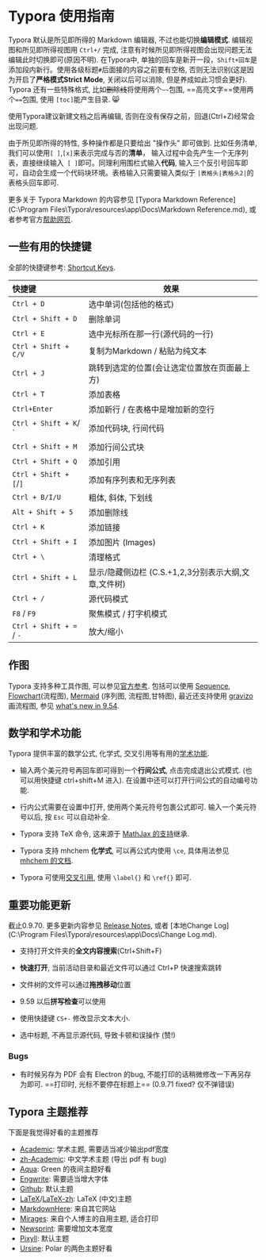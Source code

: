# Typora 使用指南

Typora 默认是所见即所得的 Markdown 编辑器, 不过也能切换**编辑模式**. 编辑视图和所见即所得视图用 `Ctrl+/` 完成, 注意有时候所见即所得视图会出现问题无法编辑此时切换即可(原因不明). 在Typora中, 单独的回车是新开一段，`Shift+回车`是添加段内新行。使用各级标题`#`后面接的内容之前要有空格, 否则无法识别(这是因为开启了**严格模式Strict Mode**, 关闭以后可以消除, 但是养成如此习惯会更好). Typora 还有一些特殊格式, 比如~~删除线~~将使用两个`~~`包围, ==高亮文字==使用两个`==`包围, 使用 `[toc]`能产生目录. :smile_cat:

使用Typora建议新建文档之后再编辑, 否则在没有保存之前，回退(Ctrl+Z)经常会出现问题. 

由于所见即所得的特性, 多种操作都是只要给出 "操作头" 即可做到. 比如任务清单, 我们可以使用`[ ]`,`[x]`来表示完成与否的**清单**， 输入过程中会先产生一个无序列表，直接继续输入` [ ]`即可。同理利用围栏式输入**代码**, 输入三个反引号回车即可，自动会生成一个代码块环境。表格输入只需要输入类似于 `|表格头|表格头2|`的表格头回车即可.

更多关于 Typora Markdown 的内容参见 [Typora Markdown Reference](C:\Program Files\Typora\resources\app\Docs\Markdown Reference.md), 或者参考官方[帮助网页](https://support.typora.io/). 



## 一些有用的快捷键

全部的快捷键参考: [Shortcut Keys](http://support.typora.io/Shortcut-Keys/).

| 快捷键                   | 效果                                                 |
| :----------------------- | ---------------------------------------------------- |
| `Ctrl + D`               | 选中单词(包括他的格式)                               |
| `Ctrl + Shift + D`       | 删除单词                                             |
| `Ctrl + E`               | 选中光标所在那一行(源代码的一行)                     |
| `Ctrl + Shift + C/V`     | 复制为Markdown / 粘贴为纯文本                        |
| `Ctrl + J`               | 跳转到选定的位置(会让选定位置放在页面最上方)         |
| `Ctrl + T`               | 添加表格                                             |
| `Ctrl+Enter`             | 添加新行 / 在表格中是增加新的空行                    |
| `Ctrl + Shift + K`/  `   | 添加代码块, 行间代码                                 |
| `Ctrl + Shift + M`       | 添加行间公式块                                       |
| `Ctrl + Shift + Q`       | 添加引用                                             |
| `Ctrl + Shift + [`/`]`   | 添加有序列表和无序列表                               |
| `Ctrl + B/I/U`           | 粗体, 斜体, 下划线                                   |
| `Alt + Shift + 5`        | 添加删除线                                           |
| `Ctrl + K`               | 添加链接                                             |
| `Ctrl + Shift + I`       | 添加图片 (Images)                                    |
| `Ctrl + \`               | 清理格式                                             |
| `Ctrl + Shift + L`       | 显示/隐藏侧边栏 (C.S.+1,2,3分别表示大纲,文章,文件树) |
| `Ctrl + /`               | 源代码模式                                           |
| `F8` / `F9`              | 聚焦模式 / 打字机模式                                |
| `Ctrl + Shift + =` / `-` | 放大/缩小                                            |



## 作图

Typora 支持多种工具作图, 可以参见[官方参考](http://support.typora.io/Draw-Diagrams-With-Markdown/). 包括可以使用 [Sequence](https://bramp.github.io/js-sequence-diagrams/), [Flowchart](http://flowchart.js.org/)(流程图), [Mermaid](https://knsv.github.io/mermaid/#mermaid) (序列图, 流程图,甘特图), 最近还支持使用 [gravizo](http://www.gravizo.com/) 画流程图, 参见 [what's new in 9.54](https://support.typora.io/What's-New-0.9.54/).



## 数学和学术功能

Typora 提供丰富的数学公式, 化学式, 交叉引用等有用的[学术功能](http://support.typora.io/Math/). 

- 输入两个美元符号再回车即可得到一个**行间公式**, 点击完成退出公式模式. (也可以用快捷键 ctrl+shift+M 进入). 在设置中还可以打开行间公式的自动编号功能.

- 行内公式需要在设置中打开, 使用两个美元符号包裹公式即可. 输入一个美元符号以后, 按 `Esc` 可以自动补全.

- Typora 支持 TeX 命令, 这来源于 [MathJax 的支持](http://docs.mathjax.org/en/latest/tex.html#supported-latex-commands)继承.

- Typora 支持 mhchem **化学式**, 可以再公式内使用 `\ce`, 具体用法参见 [mhchem 的文档](https://mhchem.github.io/MathJax-mhchem/).

- Typora 可使用[交叉引用](http://support.typora.io/Math/#cross-reference), 使用  `\label{}`​ 和 `\ref{}` 即可.

  

## 重要功能更新

截止0.9.70. 更多更新内容参见 [Release Notes](https://typora.io/windows/dev_release.html), 或者 [本地Change Log](C:\Program Files\Typora\resources\app\Docs\Change Log.md). 

- 支持打开文件夹的**全文内容搜索**(Ctrl+Shift+F)

- **快速打开**, 当前活动目录和最近文件可以通过 Ctrl+P 快速搜索跳转

- 文件树的文件可以通过**拖拽移动**位置

- 9.59 以后**拼写检查**可以使用

- 使用快捷键 `CS+-` 修改显示文本大小.

- 选中标题, 不再显示源代码, 导致卡顿和误操作 (赞!)

  

### Bugs

- 有时候另存为 PDF 会有 Electron 的bug, 不能打印的话稍微修改一下再另存为即可. ==打印时, 光标不要停在标题上== (0.9.71 fixed? 仅不弹错误)

  



## Typora 主题推荐

下面是我觉得好看的主题推荐

- [Academic](https://theme.typora.io/theme/Academic/): 学术主题, 需要适当减少输出pdf宽度
- [zh-Academic](https://github.com/ZJUGuoShuai/zh-academic): 中文学术主题 (导出 pdf 有 bug)
- [Aqua](https://github.com/onemid/typora-aqua):  Green 的夜间主题好看
- [Engwrite](https://theme.typora.io/theme/Engwrite/): 需要适当增大字体
- [Github](https://theme.typora.io/theme/Github/): 默认主题
- [LaTeX](https://github.com/Adarsh-Barik/LatexTyporaTheme)/[LaTeX-zh](https://github.com/Ada-L/LaTeX-likeTyporaThemeforChinese): LaTeX (中文)主题
- [MarkdownHere](https://gist.github.com/xiaolai/aa190255b7dde302d10208ae247fc9f2): 来自其它网站
- [Mirages](https://get233.com/archives/mirages-for-typora.html): 来自个人博主的自用主题, 适合打印
- [Newsprint](https://theme.typora.io/theme/Newsprint/): 需要增加文本宽度
- [Pixyll](https://theme.typora.io/theme/Pixyll/): 默认主题
- [Ursine](https://github.com/aCluelessDanny/typora-theme-ursine): Polar 的两色主题好看